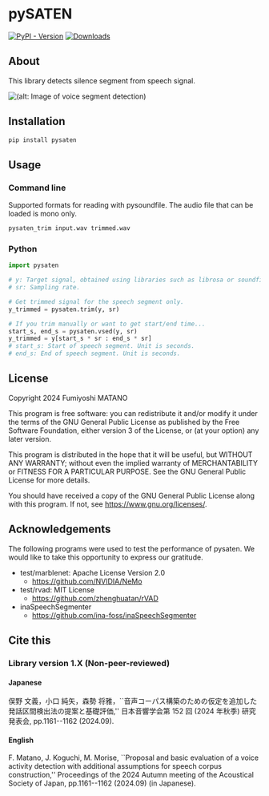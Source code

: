# pySATEN
[![PyPI - Version](https://img.shields.io/pypi/v/pysaten)](https://pypi.org/project/pysaten/)
[![Downloads](https://static.pepy.tech/badge/pysaten)](https://pepy.tech/project/pysaten)

## About
This library detects silence segment from speech signal.

![\(alt: Image of voice segment detection\)](https://gitlab.com/f-matano44/pysaten/-/raw/main/image/signal_graph.svg)


## Installation
```sh
pip install pysaten
```


## Usage
### Command line
Supported formats for reading with pysoundfile.
The audio file that can be loaded is mono only.
```sh
pysaten_trim input.wav trimmed.wav
```

### Python
```python
import pysaten

# y: Target signal, obtained using libraries such as librosa or soundfile.
# sr: Sampling rate.

# Get trimmed signal for the speech segment only.
y_trimmed = pysaten.trim(y, sr)

# If you trim manually or want to get start/end time...
start_s, end_s = pysaten.vsed(y, sr)
y_trimmed = y[start_s * sr : end_s * sr]
# start_s: Start of speech segment. Unit is seconds.
# end_s: End of speech segment. Unit is seconds.
```


## License
Copyright 2024 Fumiyoshi MATANO

This program is free software: you can redistribute it and/or modify it under the terms of the GNU General Public License as published by the Free Software Foundation, either version 3 of the License, or (at your option) any later version.

This program is distributed in the hope that it will be useful, but WITHOUT ANY WARRANTY; without even the implied warranty of MERCHANTABILITY or FITNESS FOR A PARTICULAR PURPOSE. See the GNU General Public License for more details.

You should have received a copy of the GNU General Public License along with this program. If not, see <https://www.gnu.org/licenses/>.


## Acknowledgements
The following programs were used to test the performance of pysaten.
We would like to take this opportunity to express our gratitude.

* test/marblenet: Apache License Version 2.0
    * https://github.com/NVIDIA/NeMo
* test/rvad: MIT License
    * https://github.com/zhenghuatan/rVAD
* inaSpeechSegmenter
    * https://github.com/ina-foss/inaSpeechSegmenter


## Cite this
### Library version 1.X (Non-peer-reviewed)
#### Japanese
俣野 文義，小口 純矢，森勢 将雅，``音声コーパス構築のための仮定を追加した発話区間検出法の提案と基礎評価,'' 日本音響学会第 152 回 (2024 年秋季) 研究発表会, pp.1161--1162 (2024.09).

#### English
F. Matano, J. Koguchi, M. Morise, ``Proposal and basic evaluation of a voice activity detection with additional assumptions for speech corpus construction,'' Proceedings of the 2024 Autumn meeting of the Acoustical Society of Japan, pp.1161--1162 (2024.09) (in Japanese).
